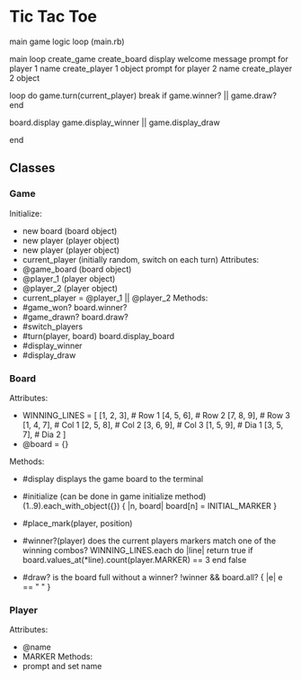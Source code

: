 # Tic Tac Toe

main game logic loop (main.rb)

main loop
  create_game
  create_board
  display welcome message
  prompt for player 1 name
  create_player 1 object
  prompt for player 2 name
  create_player 2 object

  loop do
    game.turn(current_player)
    break if game.winner? || game.draw?
  end

  board.display
  game.display_winner || game.display_draw

end

## Classes

### Game
Initialize:
  - new board (board object)
  - new player (player object)
  - new player (player object)
  - current_player (initially random, switch on each turn)
Attributes:
  - @game_board (board object)
  - @player_1 (player object)
  - @player_2 (player object)
  - current_player = @player_1 || @player_2
Methods:
  - #game_won?
      board.winner?
  - #game_drawn?
      board.draw?
  - #switch_players
  - #turn(player, board)
      board.display_board
  - #display_winner
  - #display_draw

### Board
Attributes:
  - WINNING_LINES = [
      [1, 2, 3], # Row 1
      [4, 5, 6], # Row 2
      [7, 8, 9], # Row 3
      [1, 4, 7], # Col 1
      [2, 5, 8], # Col 2
      [3, 6, 9], # Col 3
      [1, 5, 9], # Dia 1
      [3, 5, 7], # Dia 2
    ]
  - @board = {}

Methods:
  - #display
    displays the game board to the terminal
  - #initialize (can be done in game initialize method)
    (1..9).each_with_object({}) { |n, board| board[n] = INITIAL_MARKER }
  - #place_mark(player, position)

  - #winner?(player)
      does the current players markers match one of the winning combos?
      WINNING_LINES.each do |line|
        return true if board.values_at(*line).count(player.MARKER) == 3
      end
      false
  - #draw?
      is the board full without a winner?
      !winner && board.all? { |e| e == " " }

### Player
Attributes:
  - @name
  - MARKER
Methods:
  - prompt and set name
